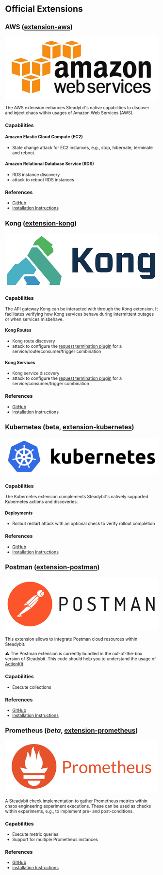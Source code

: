 # Official Extensions

## AWS ([extension-aws](https://github.com/steadybit/extension-aws#readme))

<img src="../../.gitbook/assets/aws-logo.jpeg" alt="" data-size="original">

The AWS extension enhances Steadybit's native capabilities to discover and inject chaos within usages of Amazon Web Services (AWS).

### Capabilities

#### Amazon Elastic Cloud Compute (EC2)

* State change attack for EC2 instances, e.g., stop, hibernate, terminate and reboot.

#### Amazon Relational Database Service (RDS)

* RDS instance discovery
* attack to reboot RDS instances

### References

* [GitHub](https://github.com/steadybit/extension-aws)
* [Installation Instructions](https://github.com/steadybit/extension-aws#readme)

## Kong ([extension-kong](https://github.com/steadybit/extension-kong))

### ![](../../.gitbook/assets/kong-logo.png)

### Capabilities

The API gateway Kong can be interacted with through the Kong extension. It facilitates verifying how Kong services behave during intermittent outages or when services misbehave.

#### Kong Routes

* Kong route discovery
* attack to configure the [request termination plugin](https://docs.konghq.com/hub/kong-inc/request-termination/) for a service/route/consumer/trigger combination

#### Kong Services

* Kong service discovery
* attack to configure the [request termination plugin](https://docs.konghq.com/hub/kong-inc/request-termination/) for a service/consumer/trigger combination

### References

* [GitHub](https://github.com/steadybit/extension-kong)
* [Installation Instructions](https://github.com/steadybit/extension-kong#readme)

## Kubernetes (beta, [extension-kubernetes](https://github.com/steadybit/extension-kubernetes))

### ![](<../../.gitbook/assets/logo (1).png>)

### Capabilities

The Kubernetes extension complements Steadybit's natively supported Kubernetes actions and discoveries.

#### Deployments

* Rollout restart attack with an optional check to verify rollout completion

### References

* [GitHub](https://github.com/steadybit/extension-kubernetes)
* [Installation Instructions](https://github.com/steadybit/extension-kubernetes#readme)

## Postman ([extension-postman](https://github.com/steadybit/extension-postman#readme))

### ![](../../.gitbook/assets/postman.png)

This extension allows to integrate Postman cloud resources within Steadybit.

:warning: The Postman extension is currently bundled in the out-of-the-box version of Steadybit. This code should help you to understand the usage of [ActionKit](https://github.com/steadybit/action-kit).

### Capabilities

* Execute collections

### References

* [GitHub](https://github.com/steadybit/extension-postman)
* [Installation Instructions](https://github.com/steadybit/extension-postman#readme)



## Prometheus (_beta_, [extension-prometheus](https://github.com/steadybit/extension-prometheus))

![](../../.gitbook/assets/logo.png)

A Steadybit check implementation to gather Prometheus metrics within chaos engineering experiment executions. These can be used as checks within experiments, e.g., to implement pre- and post-conditions.

### Capabilities

* Execute metric queries
* Support for multiple Prometheus instances

### References

* [GitHub](https://github.com/steadybit/extension-prometheus)
* [Installation Instructions](https://github.com/steadybit/extension-prometheus#readme)

